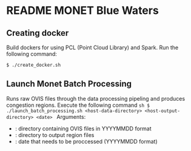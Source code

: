 # README MONET Blue Waters

## Creating docker 
Build dockers for using PCL (Point Cloud Library) and Spark. Run the following command:
```sh
$ ./create_docker.sh
```

## Launch Monet Batch Processing 
Runs raw OVIS files through the data processing pipeling and produces congestion regions.
Execute the following command
        ```sh
        $ ./launch_batch_processing.sh <host-data-directory> <host-output-directory> <date>
        ```
Arguments:
* <host-data-directory> : directory containing OVIS files in YYYYMMDD format
* <host-output-directory>: directory to output region files
* <date> : date that needs to be proccessed (YYYYMMDD format)


